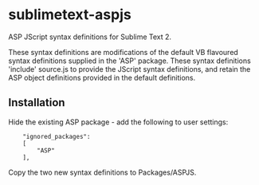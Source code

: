 sublimetext-aspjs
=================

ASP JScript syntax definitions for Sublime Text 2.

These syntax definitions are modifications of the default VB flavoured syntax definitions
supplied in the 'ASP' package. These syntax definitions 'include' source.js to provide
the JScript syntax definitions, and retain the ASP object definitions provided in the default
definitions.

Installation
------------

Hide the existing ASP package - add the following to user settings:

        "ignored_packages":
        [
            "ASP"
        ],

Copy the two new syntax definitions to Packages/ASPJS.
